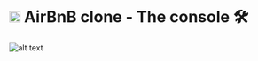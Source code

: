 # <img src="https://iconape.com/wp-content/files/hk/370521/svg/airbnb-logo-icon-png-svg.png" width=20> AirBnB clone - The console 🛠️

![alt text](https://s3.amazonaws.com/alx-intranet.hbtn.io/uploads/medias/2018/6/65f4a1dd9c51265f49d0.png?X-Amz-Algorithm=AWS4-HMAC-SHA256&X-Amz-Credential=AKIARDDGGGOUSBVO6H7D%2F20230306%2Fus-east-1%2Fs3%2Faws4_request&X-Amz-Date=20230306T100952Z&X-Amz-Expires=86400&X-Amz-SignedHeaders=host&X-Amz-Signature=24850f391c13be877c4794941a5b42c0ad7d27308c9073c152aa74d27f8b8b16)
